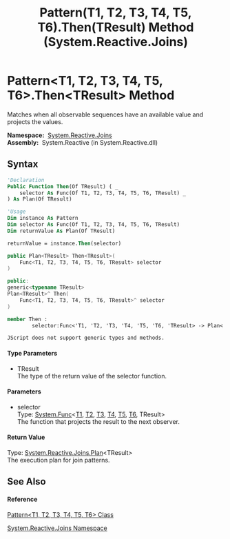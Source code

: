 ﻿---
title: Pattern(T1, T2, T3, T4, T5, T6).Then(TResult) Method  (System.Reactive.Joins)
TOCTitle: Then(TResult) Method
ms:assetid: M:System.Reactive.Joins.Pattern`6.Then``1(System.Func{`0,`1,`2,`3,`4,`5,``0})
ms:mtpsurl: https://msdn.microsoft.com/en-us/library/Hh229381(v=VS.103)
ms:contentKeyID: 36068797
ms.date: 06/28/2011
mtps_version: v=VS.103
f1_keywords:
- System.Reactive.Joins.Pattern`6.Then``1
dev_langs:
- CSharp
- JScript
- VB
- FSharp
- c++
---

# Pattern\<T1, T2, T3, T4, T5, T6\>.Then\<TResult\> Method

Matches when all observable sequences have an available value and projects the values.

**Namespace:**  [System.Reactive.Joins](hh211841\(v=vs.103\).md)  
**Assembly:**  System.Reactive (in System.Reactive.dll)

## Syntax

``` vb
'Declaration
Public Function Then(Of TResult) ( _
    selector As Func(Of T1, T2, T3, T4, T5, T6, TResult) _
) As Plan(Of TResult)
```

``` vb
'Usage
Dim instance As Pattern
Dim selector As Func(Of T1, T2, T3, T4, T5, T6, TResult)
Dim returnValue As Plan(Of TResult)

returnValue = instance.Then(selector)
```

``` csharp
public Plan<TResult> Then<TResult>(
    Func<T1, T2, T3, T4, T5, T6, TResult> selector
)
```

``` c++
public:
generic<typename TResult>
Plan<TResult>^ Then(
    Func<T1, T2, T3, T4, T5, T6, TResult>^ selector
)
```

``` fsharp
member Then : 
        selector:Func<'T1, 'T2, 'T3, 'T4, 'T5, 'T6, 'TResult> -> Plan<'TResult> 
```

``` jscript
JScript does not support generic types and methods.
```

#### Type Parameters

  - TResult  
    The type of the return value of the selector function.

#### Parameters

  - selector  
    Type: [System.Func](https://msdn.microsoft.com/en-us/library/Dd269654)\<[T1](hh229316\(v=vs.103\).md), [T2](hh229316\(v=vs.103\).md), [T3](hh229316\(v=vs.103\).md), [T4](hh229316\(v=vs.103\).md), [T5](hh229316\(v=vs.103\).md), [T6](hh229316\(v=vs.103\).md), TResult\>  
    The function that projects the result to the next observer.  

#### Return Value

Type: [System.Reactive.Joins.Plan](hh229039\(v=vs.103\).md)\<TResult\>  
The execution plan for join patterns.  

## See Also

#### Reference

[Pattern\<T1, T2, T3, T4, T5, T6\> Class](hh229316\(v=vs.103\).md)

[System.Reactive.Joins Namespace](hh211841\(v=vs.103\).md)

